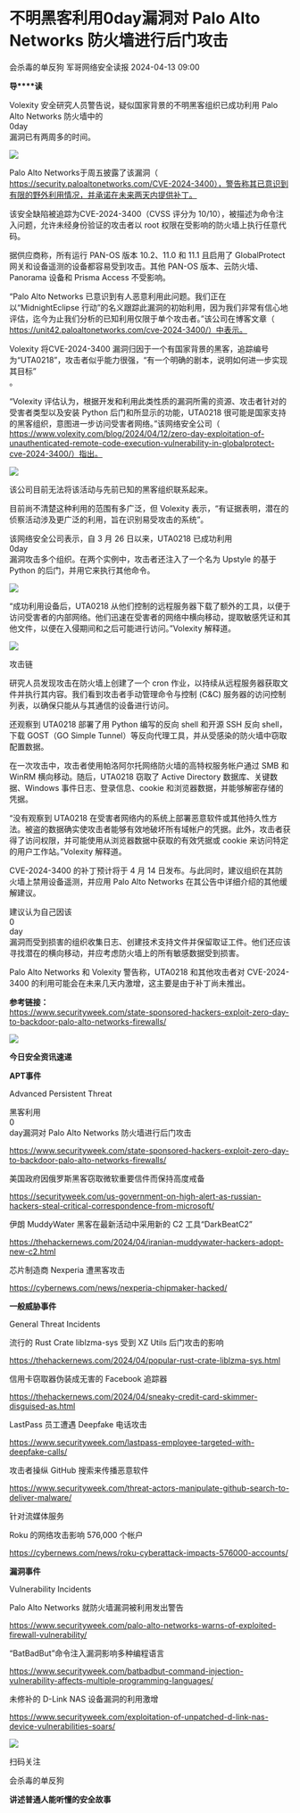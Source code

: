 #  不明黑客利用0day漏洞对 Palo Alto Networks 防火墙进行后门攻击   
会杀毒的单反狗  军哥网络安全读报   2024-04-13 09:00  
  
**导****读**  
  
  
  
Volexity 安全研究人员警告说，疑似国家背景的不明黑客组织已成功利用 Palo Alto Networks 防火墙中的  
0day  
漏洞已有两周多的时间。  
  
![](https://mmbiz.qpic.cn/mmbiz_png/AnRWZJZfVaGX94qmLTMQwybibQF8RgdR2xelXEnVXmkhqj9y3B1eq5t9tx5mibhyE0zo9fNFRsxCge69icFzEE0ZA/640?wx_fmt=png&from=appmsg "")  
  
Palo Alto
Networks于周五披露了该漏洞（  
https://security.paloaltonetworks.com/CVE-2024-3400），警告称其已意识到有限的野外利用情况，并承诺在未来两天内提供补丁。  
  
  
该安全缺陷被追踪为CVE-2024-3400（CVSS
评分为 10/10），被描述为命令注入问题，允许未经身份验证的攻击者以 root 权限在受影响的防火墙上执行任意代码。  
  
  
据供应商称，所有运行
PAN-OS 版本 10.2、11.0 和 11.1 且启用了 GlobalProtect 网关和设备遥测的设备都容易受到攻击。其他 PAN-OS
版本、云防火墙、Panorama 设备和 Prisma Access 不受影响。  
  
  
“Palo Alto
Networks 已意识到有人恶意利用此问题。我们正在以“MidnightEclipse
行动”的名义跟踪此漏洞的初始利用，因为我们非常有信心地评估，迄今为止我们分析的已知利用仅限于单个攻击者。”该公司在博客文章（  
https://unit42.paloaltonetworks.com/cve-2024-3400/）中表示。  
  
  
Volexity
将CVE-2024-3400
漏洞归因于一个有国家背景的黑客，追踪编号为“UTA0218”，攻击者似乎能力很强，“有一个明确的剧本，说明如何进一步实现其目标”  
。  
  
  
“Volexity
评估认为，根据开发和利用此类性质的漏洞所需的资源、攻击者针对的受害者类型以及安装 Python 后门和所显示的功能，UTA0218
很可能是国家支持的黑客组织，意图进一步访问受害者网络。”该网络安全公司（  
https://www.volexity.com/blog/2024/04/12/zero-day-exploitation-of-unauthenticated-remote-code-execution-vulnerability-in-globalprotect-cve-2024-3400/）指出。  
  
![](https://mmbiz.qpic.cn/mmbiz_png/AnRWZJZfVaGX94qmLTMQwybibQF8RgdR2WOoT4oArFibsB5SeiaS8Us9hRtY4uuEeic6hXokoWRSjjw8dwZrgchZTg/640?wx_fmt=png&from=appmsg "")  
  
该公司目前无法将该活动与先前已知的黑客组织联系起来。  
  
  
目前尚不清楚这种利用的范围有多广泛，但
Volexity 表示，“有证据表明，潜在的侦察活动涉及更广泛的利用，旨在识别易受攻击的系统”。  
  
  
该网络安全公司表示，自 3 月 26 日以来，UTA0218 已成功利用  
0day  
漏洞攻击多个组织。在两个实例中，攻击者还注入了一个名为 Upstyle 的基于 Python 的后门，并用它来执行其他命令。  
  
![](https://mmbiz.qpic.cn/mmbiz_png/AnRWZJZfVaGX94qmLTMQwybibQF8RgdR2YxxxkSzOpfwTWfwhGVn6TDvCI1QSdWuS4z58NniaiatPQiahic0lQKKM4g/640?wx_fmt=png&from=appmsg "")  
  
  
“成功利用设备后，UTA0218
从他们控制的远程服务器下载了额外的工具，以便于访问受害者的内部网络。他们迅速在受害者的网络中横向移动，提取敏感凭证和其他文件，以便在入侵期间和之后可能进行访问。”Volexity
解释道。  
  
![](https://mmbiz.qpic.cn/mmbiz_png/AnRWZJZfVaGX94qmLTMQwybibQF8RgdR2RttEBuI77ibpU3fuhJXQCjnGYIGnmyEfCQwyafnsZEZibLy6GCk73s4g/640?wx_fmt=png&from=appmsg "")  
  
攻击链  
  
  
研究人员发现攻击在防火墙上创建了一个
cron 作业，以持续从远程服务器获取文件并执行其内容。我们看到攻击者手动管理命令与控制 (C&C)
服务器的访问控制列表，以确保只能从与其通信的设备进行访问。  
  
  
还观察到
UTA0218 部署了用 Python 编写的反向 shell 和开源 SSH 反向 shell，下载 GOST（GO Simple
Tunnel）等反向代理工具，并从受感染的防火墙中窃取配置数据。  
  
  
在一次攻击中，攻击者使用帕洛阿尔托网络防火墙的高特权服务帐户通过
SMB 和 WinRM 横向移动。随后，UTA0218 窃取了 Active Directory 数据库、关键数据、Windows
事件日志、登录信息、cookie 和浏览器数据，并能够解密存储的凭据。  
  
  
“没有观察到
UTA0218
在受害者网络内的系统上部署恶意软件或其他持久性方法。被盗的数据确实使攻击者能够有效地破坏所有域帐户的凭据。此外，攻击者获得了访问权限，并可能使用从浏览器数据中获取的有效凭据或
cookie 来访问特定的用户工作站。”Volexity 解释道。  
  
  
CVE-2024-3400
的补丁预计将于 4 月 14 日发布。与此同时，建议组织在其防火墙上禁用设备遥测，并应用 Palo Alto Networks
在其公告中详细介绍的其他缓解建议。  
  
  
建议认为自己因该  
0  
day  
漏洞而受到损害的组织收集日志、创建技术支持文件并保留取证工件。他们还应该寻找潜在的横向移动，并应考虑防火墙上的所有敏感数据受到损害。  
  
  
Palo Alto
Networks 和 Volexity 警告称，UTA0218 和其他攻击者对 CVE-2024-3400
的利用可能会在未来几天内激增，这主要是由于补丁尚未推出。  
  
  
**参考链接：**  
https://www.securityweek.com/state-sponsored-hackers-exploit-zero-day-to-backdoor-palo-alto-networks-firewalls/  
  
![](https://mmbiz.qpic.cn/mmbiz_svg/McYMgia19V0WHlibFPFtGclHY120OMhgwDUwJeU5D8KY3nARGC1mBpGMlExuV3bibicibJqMzAHnDDlNa5SZaUeib46xSzdeKIzoJA/640?wx_fmt=svg "")  
  
**今日安全资讯速递**  
  
  
  
**APT事件**  
  
  
Advanced Persistent Threat  
  
黑客利用  
0  
day漏洞对 Palo Alto Networks
防火墙进行后门攻击  
  
https://www.securityweek.com/state-sponsored-hackers-exploit-zero-day-to-backdoor-palo-alto-networks-firewalls/  
  
  
美国政府因俄罗斯黑客窃取微软重要信件而保持高度戒备  
  
https://securityweek.com/us-government-on-high-alert-as-russian-hackers-steal-critical-correspondence-from-microsoft/  
  
  
伊朗
MuddyWater 黑客在最新活动中采用新的 C2 工具“DarkBeatC2”  
  
https://thehackernews.com/2024/04/iranian-muddywater-hackers-adopt-new-c2.html  
  
  
芯片制造商
Nexperia 遭黑客攻击  
  
https://cybernews.com/news/nexperia-chipmaker-hacked/  
  
  
**一般威胁事件**  
  
  
General Threat Incidents  
  
流行的 Rust
Crate liblzma-sys 受到 XZ Utils 后门攻击的影响  
  
https://thehackernews.com/2024/04/popular-rust-crate-liblzma-sys.html  
  
  
信用卡窃取器伪装成无害的
Facebook 追踪器  
  
https://thehackernews.com/2024/04/sneaky-credit-card-skimmer-disguised-as.html  
  
  
LastPass
员工遭遇 Deepfake 电话攻击  
  
https://www.securityweek.com/lastpass-employee-targeted-with-deepfake-calls/  
  
  
攻击者操纵
GitHub 搜索来传播恶意软件  
  
https://www.securityweek.com/threat-actors-manipulate-github-search-to-deliver-malware/  
  
  
针对流媒体服务  
   
Roku 的网络攻击影响
576,000 个帐户  
  
https://cybernews.com/news/roku-cyberattack-impacts-576000-accounts/  
  
  
**漏洞事件**  
  
  
Vulnerability Incidents  
  
Palo Alto
Networks 就防火墙漏洞被利用发出警告  
  
https://www.securityweek.com/palo-alto-networks-warns-of-exploited-firewall-vulnerability/  
  
  
“BatBadBut”命令注入漏洞影响多种编程语言  
  
https://www.securityweek.com/batbadbut-command-injection-vulnerability-affects-multiple-programming-languages/  
  
  
未修补的
D-Link NAS 设备漏洞的利用激增  
  
https://www.securityweek.com/exploitation-of-unpatched-d-link-nas-device-vulnerabilities-soars/  
  
![](https://mmbiz.qpic.cn/mmbiz_jpg/AnRWZJZfVaGC3gsJClsh4Fia0icylyBEnBywibdbkrLLzmpibfdnf5wNYzEUq2GpzfedMKUjlLJQ4uwxAFWLzHhPFQ/640?wx_fmt=jpeg&wxfrom=5&wx_lazy=1&wx_co=1 "")  
  
扫码关注  
  
会杀毒的单反狗  
  
**讲述普通人能听懂的安全故事**  
  
